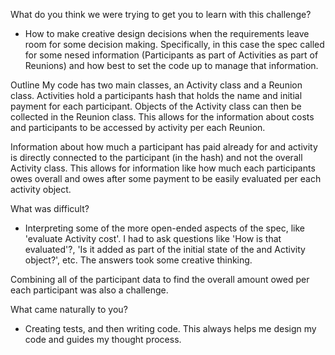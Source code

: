 What do you think we were trying to get you to learn with this challenge?
* How to make creative design decisions when the requirements leave room for some decision making. Specifically, in this case the spec called for some nesed information (Participants as part of Activities as part of Reunions) and how best to set the code up to manage that information.

Outline
My code has two main classes, an Activity class and a Reunion class. Activities hold a participants hash that holds the name and initial payment for each participant. Objects of the Activity class can then be collected in the Reunion class. This allows for  the information about costs and participants to be accessed by activity per each Reunion. 

Information about how much a participant has paid already for and activity is directly connected to the participant (in the hash) and not the overall Activity class. This allows for information like how much each participants owes overall and owes after some payment to be easily evaluated per each activity object.




What was difficult?
* Interpreting some of the more open-ended aspects of the spec, like 'evaluate Activity cost'. I had to ask questions like 'How is that evaluated'?, 'Is it added as part of the initial state of the and Activity object?', etc. The answers took some creative thinking.

Combining all of the participant data to find the overall amount owed per each participant was also a challenge.

What came naturally to you?
* Creating tests, and then writing code. This always helps me design my code and guides my thought process.


